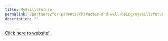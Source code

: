 ```yaml
---
title: MySkillsFuture
permalink: /partners/for-parents/character-and-well-being/myskillsfuture/
description: ""
---
```

[Click here to website!](https://www.myskillsfuture.gov.sg/content/student/en/primary/education-guide/education-landscape.html)